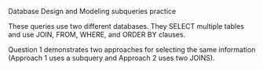 Database Design and Modeling subqueries practice

These queries use two different databases. They SELECT multiple tables and use JOIN, FROM, WHERE, and ORDER BY clauses.

Question 1 demonstrates two approaches for selecting the same information (Approach 1 uses a subquery and Approach 2 uses two JOINS).
